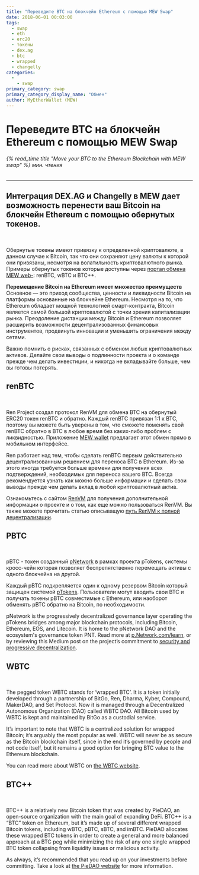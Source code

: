 ```yaml
---
title: "Переведите BTC на блокчейн Ethereum с помощью MEW Swap"
date: 2018-06-01 00:03:00
tags:
  - swap
  - eth
  - erc20
  - токены
  - dex.ag
  - btc
  - wrapped
  - changelly
categories:
  - 
    - swap
primary_category: swap
primary_category_display_name: "Обмен"
author: MyEtherWallet (MEW)
---
```


# **Переведите BTC на блокчейн Ethereum с помощью MEW Swap**

###### {% read_time title "Move your BTC to the Ethereum Blockchain with MEW swap" %} мин. чтения

* * *

## **Интеграция DEX.AG и Changelly в MEW дает возможность перенести ваш Bitcoin на блокчейн Ethereum с помощью обернутых токенов.**

<br>

Обернутые токены имеют привязку к определенной криптовалюте, в данном случае к Bitcoin, так что они сохраняют цену валюты к которой они привязаны, несмотря на волатильность криптовалютного рынка. Примеры обернутых токенов которые доступны через [портал обмена MEW web-][swap]: renBTC, wBTC и BTC++.

**Перемещение Bitcoin на Ethereum имеет множество преимуществ** Основное — это приход сообщества, ценности и ликвидности Bitcoin на платформы основанные на блокчейне Ethereum. Несмотря на то, что Ethereum обладает мощной технологией смарт-контракта, Bitcoin является самой большой криптовалютой с точки зрения капитализации рынка. Преодоление дистанции между Bitcoin и Ethereum позволяет расширить возможности децентрализованных финансовых инструментов, продвинуть инновации и уменьшить ограничения между сетями.

Важно помнить о рисках, связанных с обменом любых криптовалютных активов. Делайте свои выводы о подлинности проекта и о команде прежде чем делать инвестиции, и никогда не вкладывайте больше, чем вы готовы потерять.

## **renBTC**

<br>

Ren Project создал протокол RenVM для обмена BTC на обернутый ERC20 токен renBTC и обратно. Каждый renBTC привязан 1:1 к BTC, поэтому вы можете быть уверены в том, что сможете поменять свой renBTC обратно в BTC в любое время без каких-либо проблем с ликвидностью. Приложение [MEW wallet][mw] предлагает этот обмен прямо в мобильном интерфейсе.

Ren работает над тем, чтобы сделать renBTC первым действительно децентрализованным решением для переноса BTC в Ethereum. Из-за этого иногда требуется больше времени для получения всех подтверждений, необходимых для переноса вашего BTC. Всегда рекомендуется узнать как можно больше информации и сделать свои выводы прежде чем делать вклад в любой криптовалютный актив.

Ознакомьтесь с сайтом [RenVM][ren] для получения дополнительной информации о проекте и о том, как еще можно пользоваться RenVM. Вы также можете прочитать статью описыващую [путь RenVM к полной децентрализации][renmap].

## **PBTC**

<br>

pBTC - токен созданный [pNetwork][pn] в рамках проекта pTokens, системы кросс-чейн которая позволяет беспрепятственно перемещать активы с одного блокчейна на другой.

Каждый pBTC подкрепляется один к одному резервом Bitcoin который защищен системой [pTokens][pt]. Пользователи могут вводить свои BTC и получать токены pBTC совместимые с Ethereum, или наоборот обменять pBTC обратно на Bitcoin, по необходимости.

pNetwork is the progressively decentralized governance layer operating the pTokens bridges among major blockchain protocols, including Bitcoin, Ethereum, EOS, and Litecoin. It is home to the pNetwork DAO and the ecosystem's governance token PNT. Read more at [p.Network.com/learn][pl], or by reviewing this Medium post on the project’s commitment to [security and progressive decentralization][pm].

## **WBTC**

<br>

The pegged token WBTC stands for ‘wrapped BTC’. It is a token initially developed through a partnership of BitGo, Ren, Dharma, Kyber, Compound, MakerDAO, and Set Protocol. Now it is managed through a Decentralized Autonomous Organization (DAO) called WBTC DAO. All Bitcoin used by WBTC is kept and maintained by BitGo as a custodial service.

It’s important to note that WBTC is a centralized solution for wrapped Bitcoin; it’s arguably the most popular as well. WBTC will never be as secure as the Bitcoin blockchain itself, since in the end it’s governed by people and not code itself, but it remains a good option for bringing BTC value to the Ethereum blockchain.

You can read more about WBTC on [the WBTC website][wbtc].

## **BTC++**

<br>

BTC++ is a relatively new Bitcoin token that was created by PieDAO, an open-source organization with the main goal of expanding DeFi. BTC++ is a “BTC” token on Ethereum, but it’s made up of several different wrapped Bitcoin tokens, including wBTC, pBTC, sBTC, and imBTC. PieDAO allocates these wrapped BTC tokens in order to create a general and more balanced approach at a BTC peg while minimizing the risk of any one single wrapped BTC token collapsing from liquidity issues or malicious activity.

As always, it’s recommended that you read up on your investments before committing. Take a look at [the PieDAO website][pdao] for more information.

[mw]: /@@@@@@/mewwallet/ren_mw/

[ren]: https://renproject.io/renvm

[renmap]: https://medium.com/renproject/renvm-and-the-road-to-decentralisation-72213c3bee3a

[wbtc]: https://wbtc.network/

[pdao]: https://pools.piedao.org/

[swap]: /@@@@@@/swap/swapping-via-kyber-bity-changelly/

[pn]: https://p.network/

[pt]: https://dapp.ptokens.io/

[pl]: https://p.network/learn

[pm]: https://medium.com/pnetwork/pnetwork-dawn-introducing-pnetwork-nodes-97fd502aceca
